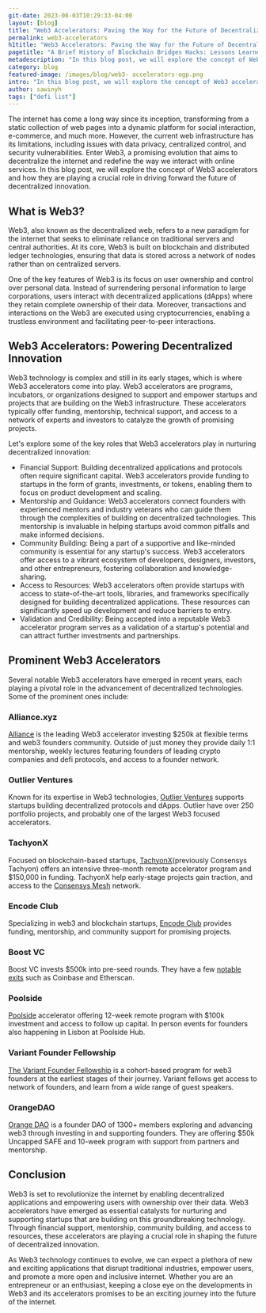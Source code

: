 ```yaml
---
git-date: 2023-08-03T10:29:33-04:00
layout: [blog]
title: "Web3 Accelerators: Paving the Way for the Future of Decentralized Innovation"
permalink: web3-accelerators
h1title: "Web3 Accelerators: Paving the Way for the Future of Decentralized Innovation"
pagetitle: "A Brief History of Blockchain Bridges Hacks: Lessons Learned and Ongoing Challenges"
metadescription: "In this blog post, we will explore the concept of Web3 accelerators and how they are playing a crucial role in driving forward the future of decentralized innovation."
category: blog
featured-image: /images/blog/web3- accelerators-ogp.png
intro: "In this blog post, we will explore the concept of Web3 accelerators and how they are playing a crucial role in driving forward the future of decentralized innovation."
author: sawinyh
tags: ["defi list"]
---
```


The internet has come a long way since its inception, transforming from a static collection of web pages into a dynamic platform for social interaction, e-commerce, and much more. However, the current web infrastructure has its limitations, including issues with data privacy, centralized control, and security vulnerabilities. Enter Web3, a promising evolution that aims to decentralize the internet and redefine the way we interact with online services. In this blog post, we will explore the concept of Web3 accelerators and how they are playing a crucial role in driving forward the future of decentralized innovation.

## What is Web3?

Web3, also known as the decentralized web, refers to a new paradigm for the internet that seeks to eliminate reliance on traditional servers and central authorities. At its core, Web3 is built on blockchain and distributed ledger technologies, ensuring that data is stored across a network of nodes rather than on centralized servers.

One of the key features of Web3 is its focus on user ownership and control over personal data. Instead of surrendering personal information to large corporations, users interact with decentralized applications (dApps) where they retain complete ownership of their data. Moreover, transactions and interactions on the Web3 are executed using cryptocurrencies, enabling a trustless environment and facilitating peer-to-peer interactions.

## Web3 Accelerators: Powering Decentralized Innovation

Web3 technology is complex and still in its early stages, which is where Web3 accelerators come into play. Web3 accelerators are programs, incubators, or organizations designed to support and empower startups and projects that are building on the Web3 infrastructure. These accelerators typically offer funding, mentorship, technical support, and access to a network of experts and investors to catalyze the growth of promising projects.

Let's explore some of the key roles that Web3 accelerators play in nurturing decentralized innovation:

- Financial Support: Building decentralized applications and protocols often require significant capital. Web3 accelerators provide funding to startups in the form of grants, investments, or tokens, enabling them to focus on product development and scaling.
- Mentorship and Guidance: Web3 accelerators connect founders with experienced mentors and industry veterans who can guide them through the complexities of building on decentralized technologies. This mentorship is invaluable in helping startups avoid common pitfalls and make informed decisions.
- Community Building: Being a part of a supportive and like-minded community is essential for any startup's success. Web3 accelerators offer access to a vibrant ecosystem of developers, designers, investors, and other entrepreneurs, fostering collaboration and knowledge-sharing.
- Access to Resources: Web3 accelerators often provide startups with access to state-of-the-art tools, libraries, and frameworks specifically designed for building decentralized applications. These resources can significantly speed up development and reduce barriers to entry.
- Validation and Credibility: Being accepted into a reputable Web3 accelerator program serves as a validation of a startup's potential and can attract further investments and partnerships.

## Prominent Web3 Accelerators

Several notable Web3 accelerators have emerged in recent years, each playing a pivotal role in the advancement of decentralized technologies. Some of the prominent ones include:

### Alliance.xyz

[Alliance](https://alliance.xyz/) is the leading Web3 accelerator investing \$250k at flexible terms and web3 founders community. Outside of just money they provide daily 1:1 mentorship, weekly lectures featuring founders of leading crypto companies and defi protocols, and access to a founder network.

### Outlier Ventures

Known for its expertise in Web3 technologies, [Outlier Ventures](https://outlierventures.io/) supports startups building decentralized protocols and dApps. Outlier have over 250
portfolio projects, and probably one of the largest Web3 focused accelerators.

### TachyonX

Focused on blockchain-based startups, [TachyonX](https://tachyon.xyz/)(previously Consensys Tachyon) offers an intensive three-month remote accelerator program and \$150,000 in funding. TachyonX help early-stage projects gain traction, and access to the [Consensys Mesh](https://www.mesh.xyz/) network.

### Encode Club

Specializing in web3 and blockchain startups, [Encode Club](https://www.encode.club/) provides funding, mentorship, and community support for promising projects.

### Boost VC

Boost VC invests \$500k into pre-seed rounds. They have a few [notable exits](https://www.boost.vc/portfolio#cryptolink) such as Coinbase and Etherscan.

### Poolside

[Poolside](https://www.poolside.co/poolside-accelerator) accelerator offering 12-week remote program with \$100k investment and access to follow up capital. In person events for founders also happening in Lisbon at Poolside Hub.

### Variant Founder Fellowship

[The Variant Founder Fellowship](https://variant.fund/variant-founder-fellowship/) is a cohort-based program for web3 founders at the earliest stages of their journey. Variant fellows get access to network of founders, and learn from a wide range of guest speakers.

### OrangeDAO

[Orange DAO](https://www.orangedao.xyz/) is a founder DAO of 1300+ members exploring and advancing web3 through investing in and supporting founders. They are offering \$50k Uncapped SAFE and 10-week program with support from partners and mentorship.

## Conclusion

Web3 is set to revolutionize the internet by enabling decentralized applications and empowering users with ownership over their data. Web3 accelerators have emerged as essential catalysts for nurturing and supporting startups that are building on this groundbreaking technology. Through financial support, mentorship, community building, and access to resources, these accelerators are playing a crucial role in shaping the future of decentralized innovation.

As Web3 technology continues to evolve, we can expect a plethora of new and exciting applications that disrupt traditional industries, empower users, and promote a more open and inclusive internet. Whether you are an entrepreneur or an enthusiast, keeping a close eye on the developments in Web3 and its accelerators promises to be an exciting journey into the future of the internet.
